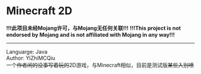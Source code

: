 # Minecraft 2D
**!!!此项目未经Mojang许可，与Mojang无任何关联!!!**
**!!!This project is not endorsed by Mojang and is not affiliated with Mojang in any way!!!**
***
Languarge: Java<br>
Author: YiZhiMCQiu<br>
一个~~作者闲的没事写着玩的~~2D游戏，与Minecraft相似，目前是测试版~~某些入别喷~~
